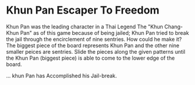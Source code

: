 # Khun Pan Escaper To Freedom
Khun Pan was the leading character in a Thai Legend The "Khun Chang-Khun Pan" as of this game because of being jailed; Khun Pan tried to break the jail through the encirclement of nine sentries. How could he make it? The biggest piece of the board represents Khun Pan and the other nine smaller peices are sentries. Slide the pieces along the given patterns until the Khun Pan (biggest piece) is able to come to the lower edge of the board. 

... khun Pan has Accomplished his Jail-break.
